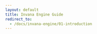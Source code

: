 ```yaml
---
layout: default
title: Invana Engine Guide
redirect_to:
  - /docs/invana-engine/01-introduction
---
```

